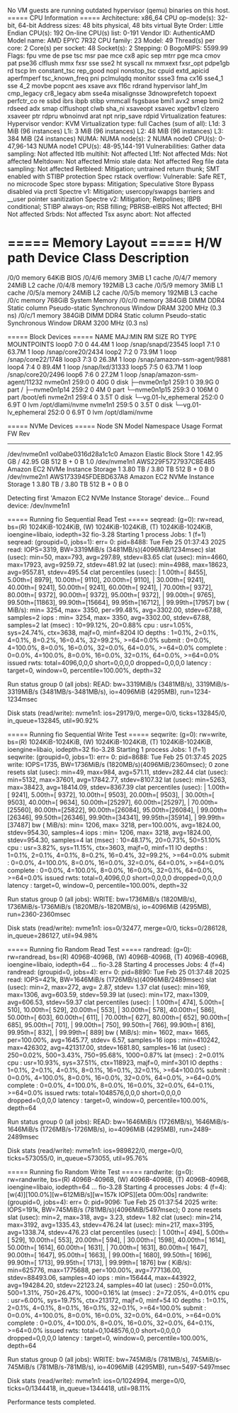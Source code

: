 No VM guests are running outdated hypervisor (qemu) binaries on this host.
===== CPU Information =====
Architecture:             x86_64
  CPU op-mode(s):         32-bit, 64-bit
  Address sizes:          48 bits physical, 48 bits virtual
  Byte Order:             Little Endian
CPU(s):                   192
  On-line CPU(s) list:    0-191
Vendor ID:                AuthenticAMD
  Model name:             AMD EPYC 7R32
    CPU family:           23
    Model:                49
    Thread(s) per core:   2
    Core(s) per socket:   48
    Socket(s):            2
    Stepping:             0
    BogoMIPS:             5599.99
    Flags:                fpu vme de pse tsc msr pae mce cx8 apic sep mtrr pge mca cmov pat pse36 clflush mmx fxsr sse sse2 ht syscall nx mmxext fxsr_opt pdpe1gb rd
                          tscp lm constant_tsc rep_good nopl nonstop_tsc cpuid extd_apicid aperfmperf tsc_known_freq pni pclmulqdq monitor ssse3 fma cx16 sse4_1 sse
                          4_2 movbe popcnt aes xsave avx f16c rdrand hypervisor lahf_lm cmp_legacy cr8_legacy abm sse4a misalignsse 3dnowprefetch topoext perfctr_co
                          re ssbd ibrs ibpb stibp vmmcall fsgsbase bmi1 avx2 smep bmi2 rdseed adx smap clflushopt clwb sha_ni xsaveopt xsavec xgetbv1 clzero xsaveer
                          ptr rdpru wbnoinvd arat npt nrip_save rdpid
Virtualization features:
  Hypervisor vendor:      KVM
  Virtualization type:    full
Caches (sum of all):
  L1d:                    3 MiB (96 instances)
  L1i:                    3 MiB (96 instances)
  L2:                     48 MiB (96 instances)
  L3:                     384 MiB (24 instances)
NUMA:
  NUMA node(s):           2
  NUMA node0 CPU(s):      0-47,96-143
  NUMA node1 CPU(s):      48-95,144-191
Vulnerabilities:
  Gather data sampling:   Not affected
  Itlb multihit:          Not affected
  L1tf:                   Not affected
  Mds:                    Not affected
  Meltdown:               Not affected
  Mmio stale data:        Not affected
  Reg file data sampling: Not affected
  Retbleed:               Mitigation; untrained return thunk; SMT enabled with STIBP protection
  Spec rstack overflow:   Vulnerable: Safe RET, no microcode
  Spec store bypass:      Mitigation; Speculative Store Bypass disabled via prctl
  Spectre v1:             Mitigation; usercopy/swapgs barriers and __user pointer sanitization
  Spectre v2:             Mitigation; Retpolines; IBPB conditional; STIBP always-on; RSB filling; PBRSB-eIBRS Not affected; BHI Not affected
  Srbds:                  Not affected
  Tsx async abort:        Not affected

===== Memory Layout =====
H/W path      Device           Class          Description
=========================================================
/0/0                           memory         64KiB BIOS
/0/4/6                         memory         3MiB L1 cache
/0/4/7                         memory         24MiB L2 cache
/0/4/8                         memory         192MiB L3 cache
/0/5/9                         memory         3MiB L1 cache
/0/5/a                         memory         24MiB L2 cache
/0/5/b                         memory         192MiB L3 cache
/0/c                           memory         768GiB System Memory
/0/c/0                         memory         384GiB DIMM DDR4 Static column Pseudo-static Synchronous Window DRAM 3200 MHz (0.3 ns)
/0/c/1                         memory         384GiB DIMM DDR4 Static column Pseudo-static Synchronous Window DRAM 3200 MHz (0.3 ns)

===== Block Devices =====
NAME                 MAJ:MIN RM  SIZE RO TYPE MOUNTPOINTS
loop0                  7:0    0 44.4M  1 loop /snap/snapd/23545
loop1                  7:1    0 63.7M  1 loop /snap/core20/2434
loop2                  7:2    0 73.9M  1 loop /snap/core22/1748
loop3                  7:3    0 26.3M  1 loop /snap/amazon-ssm-agent/9881
loop4                  7:4    0 89.4M  1 loop /snap/lxd/31333
loop5                  7:5    0 63.7M  1 loop /snap/core20/2496
loop6                  7:6    0 27.2M  1 loop /snap/amazon-ssm-agent/11232
nvme0n1              259:0    0   40G  0 disk
├─nvme0n1p1          259:1    0 39.9G  0 part /
├─nvme0n1p14         259:2    0    4M  0 part
└─nvme0n1p15         259:3    0  106M  0 part /boot/efi
nvme2n1              259:4    0  3.5T  0 disk
└─vg.01-lv_ephemeral 252:0    0  6.9T  0 lvm  /opt/dlami/nvme
nvme1n1              259:5    0  3.5T  0 disk
└─vg.01-lv_ephemeral 252:0    0  6.9T  0 lvm  /opt/dlami/nvme

===== NVMe Devices =====
Node                  SN                   Model                                    Namespace Usage                      Format           FW Rev
--------------------- -------------------- ---------------------------------------- --------- -------------------------- ---------------- --------
/dev/nvme0n1          vol0abe0316d28a1c1c0 Amazon Elastic Block Store               1          42.95  GB /  42.95  GB    512   B +  0 B   1.0
/dev/nvme1n1          AWS229F5727937CBE4B5 Amazon EC2 NVMe Instance Storage         1           3.80  TB /   3.80  TB    512   B +  0 B   0
/dev/nvme2n1          AWS1733945FDEBD637A8 Amazon EC2 NVMe Instance Storage         1           3.80  TB /   3.80  TB    512   B +  0 B   0

Detecting first 'Amazon EC2 NVMe Instance Storage' device...
Found device: /dev/nvme1n1

===== Running fio Sequential Read Test =====
seqread: (g=0): rw=read, bs=(R) 1024KiB-1024KiB, (W) 1024KiB-1024KiB, (T) 1024KiB-1024KiB, ioengine=libaio, iodepth=32
fio-3.28
Starting 1 process
Jobs: 1 (f=1)
seqread: (groupid=0, jobs=1): err= 0: pid=8488: Tue Feb 25 01:37:43 2025
  read: IOPS=3319, BW=3319MiB/s (3481MB/s)(4096MiB/1234msec)
    slat (usec): min=50, max=793, avg=297.89, stdev=83.65
    clat (usec): min=4660, max=17923, avg=9259.72, stdev=481.92
     lat (usec): min=4988, max=18623, avg=9557.81, stdev=495.54
    clat percentiles (usec):
     |  1.00th=[ 8455],  5.00th=[ 8979], 10.00th=[ 9110], 20.00th=[ 9110],
     | 30.00th=[ 9241], 40.00th=[ 9241], 50.00th=[ 9241], 60.00th=[ 9241],
     | 70.00th=[ 9372], 80.00th=[ 9372], 90.00th=[ 9372], 95.00th=[ 9372],
     | 99.00th=[ 9765], 99.50th=[11863], 99.90th=[15664], 99.95th=[16712],
     | 99.99th=[17957]
   bw (  MiB/s): min= 3254, max= 3350, per=99.48%, avg=3302.00, stdev=67.88, samples=2
   iops        : min= 3254, max= 3350, avg=3302.00, stdev=67.88, samples=2
  lat (msec)   : 10=99.12%, 20=0.88%
  cpu          : usr=1.05%, sys=24.74%, ctx=3638, majf=0, minf=8204
  IO depths    : 1=0.1%, 2=0.1%, 4=0.1%, 8=0.2%, 16=0.4%, 32=99.2%, >=64=0.0%
     submit    : 0=0.0%, 4=100.0%, 8=0.0%, 16=0.0%, 32=0.0%, 64=0.0%, >=64=0.0%
     complete  : 0=0.0%, 4=100.0%, 8=0.0%, 16=0.0%, 32=0.1%, 64=0.0%, >=64=0.0%
     issued rwts: total=4096,0,0,0 short=0,0,0,0 dropped=0,0,0,0
     latency   : target=0, window=0, percentile=100.00%, depth=32

Run status group 0 (all jobs):
   READ: bw=3319MiB/s (3481MB/s), 3319MiB/s-3319MiB/s (3481MB/s-3481MB/s), io=4096MiB (4295MB), run=1234-1234msec

Disk stats (read/write):
  nvme1n1: ios=29179/0, merge=0/0, ticks=132845/0, in_queue=132845, util=90.92%

===== Running fio Sequential Write Test =====
seqwrite: (g=0): rw=write, bs=(R) 1024KiB-1024KiB, (W) 1024KiB-1024KiB, (T) 1024KiB-1024KiB, ioengine=libaio, iodepth=32
fio-3.28
Starting 1 process
Jobs: 1 (f=1)
seqwrite: (groupid=0, jobs=1): err= 0: pid=8688: Tue Feb 25 01:37:45 2025
  write: IOPS=1735, BW=1736MiB/s (1820MB/s)(4096MiB/2360msec); 0 zone resets
    slat (usec): min=49, max=984, avg=571.11, stdev=282.44
    clat (usec): min=5132, max=37601, avg=17842.77, stdev=8107.32
     lat (usec): min=5263, max=38423, avg=18414.09, stdev=8367.39
    clat percentiles (usec):
     |  1.00th=[ 9241],  5.00th=[ 9372], 10.00th=[ 9503], 20.00th=[ 9503],
     | 30.00th=[ 9503], 40.00th=[ 9634], 50.00th=[25297], 60.00th=[25297],
     | 70.00th=[25560], 80.00th=[25822], 90.00th=[26084], 95.00th=[26084],
     | 99.00th=[26346], 99.50th=[26346], 99.90th=[34341], 99.95th=[35914],
     | 99.99th=[37487]
   bw (  MiB/s): min= 1206, max= 3218, per=100.00%, avg=1824.00, stdev=954.30, samples=4
   iops        : min= 1206, max= 3218, avg=1824.00, stdev=954.30, samples=4
  lat (msec)   : 10=48.17%, 20=0.73%, 50=51.10%
  cpu          : usr=3.82%, sys=11.15%, ctx=3603, majf=0, minf=11
  IO depths    : 1=0.1%, 2=0.1%, 4=0.1%, 8=0.2%, 16=0.4%, 32=99.2%, >=64=0.0%
     submit    : 0=0.0%, 4=100.0%, 8=0.0%, 16=0.0%, 32=0.0%, 64=0.0%, >=64=0.0%
     complete  : 0=0.0%, 4=100.0%, 8=0.0%, 16=0.0%, 32=0.1%, 64=0.0%, >=64=0.0%
     issued rwts: total=0,4096,0,0 short=0,0,0,0 dropped=0,0,0,0
     latency   : target=0, window=0, percentile=100.00%, depth=32

Run status group 0 (all jobs):
  WRITE: bw=1736MiB/s (1820MB/s), 1736MiB/s-1736MiB/s (1820MB/s-1820MB/s), io=4096MiB (4295MB), run=2360-2360msec

Disk stats (read/write):
  nvme1n1: ios=0/32477, merge=0/0, ticks=0/286128, in_queue=286127, util=94.98%

===== Running fio Random Read Test =====
randread: (g=0): rw=randread, bs=(R) 4096B-4096B, (W) 4096B-4096B, (T) 4096B-4096B, ioengine=libaio, iodepth=64
...
fio-3.28
Starting 4 processes
Jobs: 4 (f=4)
randread: (groupid=0, jobs=4): err= 0: pid=8890: Tue Feb 25 01:37:48 2025
  read: IOPS=421k, BW=1646MiB/s (1726MB/s)(4096MiB/2489msec)
    slat (usec): min=2, max=272, avg= 2.87, stdev= 1.37
    clat (usec): min=169, max=1306, avg=603.59, stdev=59.39
     lat (usec): min=172, max=1309, avg=606.53, stdev=59.37
    clat percentiles (usec):
     |  1.00th=[  474],  5.00th=[  510], 10.00th=[  529], 20.00th=[  553],
     | 30.00th=[  578], 40.00th=[  586], 50.00th=[  603], 60.00th=[  611],
     | 70.00th=[  627], 80.00th=[  652], 90.00th=[  685], 95.00th=[  701],
     | 99.00th=[  750], 99.50th=[  766], 99.90th=[  816], 99.95th=[  832],
     | 99.99th=[  889]
   bw (  MiB/s): min= 1602, max= 1665, per=100.00%, avg=1645.77, stdev= 6.57, samples=16
   iops        : min=410242, max=426302, avg=421317.00, stdev=1681.80, samples=16
  lat (usec)   : 250=0.02%, 500=3.43%, 750=95.68%, 1000=0.87%
  lat (msec)   : 2=0.01%
  cpu          : usr=10.93%, sys=37.51%, ctx=118923, majf=0, minf=301
  IO depths    : 1=0.1%, 2=0.1%, 4=0.1%, 8=0.1%, 16=0.1%, 32=0.1%, >=64=100.0%
     submit    : 0=0.0%, 4=100.0%, 8=0.0%, 16=0.0%, 32=0.0%, 64=0.0%, >=64=0.0%
     complete  : 0=0.0%, 4=100.0%, 8=0.0%, 16=0.0%, 32=0.0%, 64=0.1%, >=64=0.0%
     issued rwts: total=1048576,0,0,0 short=0,0,0,0 dropped=0,0,0,0
     latency   : target=0, window=0, percentile=100.00%, depth=64

Run status group 0 (all jobs):
   READ: bw=1646MiB/s (1726MB/s), 1646MiB/s-1646MiB/s (1726MB/s-1726MB/s), io=4096MiB (4295MB), run=2489-2489msec

Disk stats (read/write):
  nvme1n1: ios=989822/0, merge=0/0, ticks=573055/0, in_queue=573055, util=95.76%

===== Running fio Random Write Test =====
randwrite: (g=0): rw=randwrite, bs=(R) 4096B-4096B, (W) 4096B-4096B, (T) 4096B-4096B, ioengine=libaio, iodepth=64
...
fio-3.28
Starting 4 processes
Jobs: 4 (f=4): [w(4)][100.0%][w=612MiB/s][w=157k IOPS][eta 00m:00s]
randwrite: (groupid=0, jobs=4): err= 0: pid=9096: Tue Feb 25 01:37:54 2025
  write: IOPS=191k, BW=745MiB/s (781MB/s)(4096MiB/5497msec); 0 zone resets
    slat (usec): min=2, max=318, avg= 3.23, stdev= 1.82
    clat (usec): min=214, max=3192, avg=1335.43, stdev=476.24
     lat (usec): min=217, max=3195, avg=1338.74, stdev=476.23
    clat percentiles (usec):
     |  1.00th=[  494],  5.00th=[  529], 10.00th=[  553], 20.00th=[  594],
     | 30.00th=[ 1598], 40.00th=[ 1614], 50.00th=[ 1614], 60.00th=[ 1631],
     | 70.00th=[ 1631], 80.00th=[ 1647], 90.00th=[ 1647], 95.00th=[ 1663],
     | 99.00th=[ 1680], 99.50th=[ 1696], 99.90th=[ 1713], 99.95th=[ 1713],
     | 99.99th=[ 1876]
   bw (  KiB/s): min=625776, max=1775688, per=100.00%, avg=777136.00, stdev=88493.06, samples=40
   iops        : min=156444, max=443922, avg=194284.20, stdev=22123.24, samples=40
  lat (usec)   : 250=0.01%, 500=1.31%, 750=26.47%, 1000=0.16%
  lat (msec)   : 2=72.05%, 4=0.01%
  cpu          : usr=6.00%, sys=19.75%, ctx=213172, majf=0, minf=54
  IO depths    : 1=0.1%, 2=0.1%, 4=0.1%, 8=0.1%, 16=0.1%, 32=0.1%, >=64=100.0%
     submit    : 0=0.0%, 4=100.0%, 8=0.0%, 16=0.0%, 32=0.0%, 64=0.0%, >=64=0.0%
     complete  : 0=0.0%, 4=100.0%, 8=0.0%, 16=0.0%, 32=0.0%, 64=0.1%, >=64=0.0%
     issued rwts: total=0,1048576,0,0 short=0,0,0,0 dropped=0,0,0,0
     latency   : target=0, window=0, percentile=100.00%, depth=64

Run status group 0 (all jobs):
  WRITE: bw=745MiB/s (781MB/s), 745MiB/s-745MiB/s (781MB/s-781MB/s), io=4096MiB (4295MB), run=5497-5497msec

Disk stats (read/write):
  nvme1n1: ios=0/1024994, merge=0/0, ticks=0/1344418, in_queue=1344418, util=98.11%

Performance tests completed.